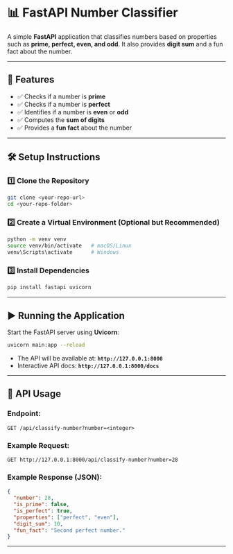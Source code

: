 # 📊 FastAPI Number Classifier

A simple **FastAPI** application that classifies numbers based on properties such as **prime, perfect, even, and odd**. It also provides **digit sum** and a fun fact about the number.

---

## 🚀 Features
- ✅ Checks if a number is **prime**
- ✅ Checks if a number is **perfect**
- ✅ Identifies if a number is **even** or **odd**
- ✅ Computes the **sum of digits**
- ✅ Provides a **fun fact** about the number

---

## 🛠️ Setup Instructions

### **1️⃣ Clone the Repository**
```sh
git clone <your-repo-url>
cd <your-repo-folder>
```

### **2️⃣ Create a Virtual Environment (Optional but Recommended)**
```sh
python -m venv venv
source venv/bin/activate   # macOS/Linux
venv\Scripts\activate      # Windows
```

### **3️⃣ Install Dependencies**
```sh
pip install fastapi uvicorn
```

---

## ▶️ Running the Application
Start the FastAPI server using **Uvicorn**:
```sh
uvicorn main:app --reload
```
- The API will be available at: **`http://127.0.0.1:8000`**
- Interactive API docs: **`http://127.0.0.1:8000/docs`**

---

## 💼 API Usage

### **Endpoint:**  
```http
GET /api/classify-number?number=<integer>
```

### **Example Request:**
```http
GET http://127.0.0.1:8000/api/classify-number?number=28
```

### **Example Response (JSON):**
```json
{
  "number": 28,
  "is_prime": false,
  "is_perfect": true,
  "properties": ["perfect", "even"],
  "digit_sum": 10,
  "fun_fact": "Second perfect number."
}
```

---

